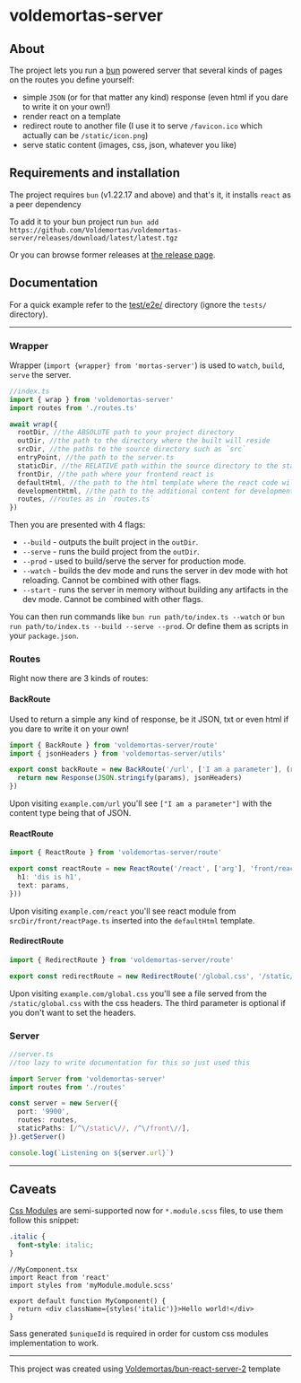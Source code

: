 # voldemortas-server

## About

The project lets you run a [bun](https://bun.sh/) powered server that several kinds of pages on the routes you define 
yourself:  
* simple `JSON` (or for that matter any kind) response (even html if you dare to write it on your own!)
* render react on a template
* redirect route to another file (I use it to serve `/favicon.ico` which actually can be `/static/icon.png`)
* serve static content (images, css, json, whatever you like)

## Requirements and installation

The project requires `bun` (v1.22.17 and above) and that's it, it installs `react` as a peer dependency

To add it to your bun project run `bun add https://github.com/Voldemortas/voldemortas-server/releases/download/latest/latest.tgz`

Or you can browse former releases at [the release page](https://github.com/Voldemortas/voldemortas-server/releases).

## Documentation

For a quick example refer to the [test/e2e/](test/e2e) directory (ignore the `tests/` directory).

-----

### Wrapper  
Wrapper (`import {wrapper} from 'mortas-server'`) is used to `watch`, `build`, `serve` the server.
```ts
//index.ts
import { wrap } from 'voldemortas-server'
import routes from './routes.ts'

await wrap({
  rootDir, //the ABSOLUTE path to your project directory
  outDir, //the path to the directory where the built will reside 
  srcDir, //the paths to the source directory such as `src`
  entryPoint, //the path to the server.ts 
  staticDir, //the RELATIVE path within the source directory to the static files directory such as `static`
  frontDir, //the path where your frontend react is
  defaultHtml, //the path to the html template where the react code will be injected
  developmentHtml, //the path to the additional content for development only (like hot reloading)
  routes, //routes as in `routes.ts`
})
```
Then you are presented with 4 flags: 
* `--build` - outputs the built project in the `outDir`.
* `--serve` - runs the build project from the `outDir`.
* `--prod` - used to build/serve the server for production mode.
* `--watch` - builds the dev mode and runs the server in dev mode with hot reloading.
  Cannot be combined with other flags.
* `--start` - runs the server in memory without building any artifacts in the dev mode.
  Cannot be combined with other flags.

You can then run commands like `bun run path/to/index.ts --watch` or `bun run path/to/index.ts --build --serve --prod`.
Or define them as scripts in your `package.json`. 

### Routes

Right now there are 3 kinds of routes:

#### BackRoute

Used to return a simple any kind of response, be it JSON, txt or even html if you dare to write it on your own!

```ts
import { BackRoute } from 'voldemortas-server/route'
import { jsonHeaders } from 'voldemortas-server/utils'

export const backRoute = new BackRoute('/url', ['I am a parameter'], (req: Request, params: any) => {
  return new Response(JSON.stringify(params), jsonHeaders)
})
```
Upon visiting `example.com/url` you'll see `["I am a parameter"]` with the content type being that of JSON.

#### ReactRoute

```ts
import { ReactRoute } from 'voldemortas-server/route'

export const reactRoute = new ReactRoute('/react', ['arg'], 'front/reactPage.ts', (req: Request, params: any) => ({
  h1: 'dis is h1',
  text: params,
}))
```
Upon visiting `example.com/react` you'll see react module from `srcDir/front/reactPage.ts` inserted into the 
`defaultHtml` template.

#### RedirectRoute

```ts
import { RedirectRoute } from 'voldemortas-server/route'

export const redirectRoute = new RedirectRoute('/global.css', '/static/global.css', ['headers', '{"content-type": "text/css"}'])
```
Upon visiting `example.com/global.css` you'll see a file served from the `/static/global.css` with the css headers. The
third parameter is optional if you don't want to set the headers.

### Server

```ts
//server.ts
//too lazy to write documentation for this so just used this

import Server from 'voldemortas-server'
import routes from './routes'

const server = new Server({
  port: '9900',
  routes: routes,
  staticPaths: [/^\/static\//, /^\/front\//],
}).getServer()

console.log(`Listening on ${server.url}`)
```

-----

## Caveats

[Css Modules](https://github.com/css-modules/css-modules) are semi-supported now for `*.module.scss` files, to use them
follow this snippet:

```scss
.italic {
  font-style: italic;
}
```

```tsx
//MyComponent.tsx
import React from 'react'
import styles from 'myModule.module.scss'

export default function MyComponent() {
  return <div className={styles('italic')}>Hello world!</div>
}
```

Sass generated `$uniqueId` is required in order for custom css modules implementation to work.


---

This project was created using [Voldemortas/bun-react-server-2](https://github.com/Voldemortas/bun-react-server-2) template
